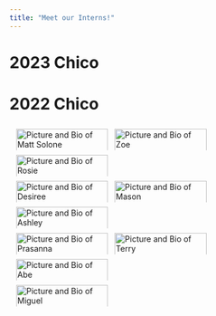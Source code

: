 ```yaml
---
title: "Meet our Interns!"
---
```


<style>
.row {
  display: flex;
  flex-wrap: wrap;
  padding: 0 6px;
}

/* Create four equal columns that sits next to each other */
.column {
  flex: 33%;
  max-width: 33%;
  padding: 0 6px;
}

.column img {
  margin-top: 8px;
  vertical-align: middle;
  width: 100%;
}

/* Responsive layout - makes a two column-layout instead of four columns */
@media screen and (max-width: 800px) {
  .column {
    flex: 50%;
    max-width: 50%;
  }
}

/* Responsive layout - makes the two columns stack on top of each other instead of next to each other */
@media screen and (max-width: 600px) {
  .column {
    flex: 100%;
    max-width: 100%;
  }
}
</style>


# 2023 Chico 


# 2022 Chico

<div class="row">
  <div class="column">
   <a href="/intern_final_projects/Mcbride_final_presentation.pptx" target="_blank">
      <img src="/img/interns/Fall 22 Interns- Matthew.png" alt="Picture and Bio of Matt  Solone">
      </a>
  </div>
  <div class="column">
    <a href="https://www.csuchico.edu/ir/by-the-numbers/women-urm-firstgen-stem.shtml">
      <img src="/img/interns/Fall 22 Interns- Zoe.png" alt="Picture and Bio of Zoe">
    </a>
  </div>
  <div class="column">
      <img src="/img/interns/Fall 22 Interns- Rosie.png" alt="Picture and Bio of Rosie">
  </div>
</div> 

<div class="row">
  <div class="column">
      <img src="/img/interns/Fall 22 Interns- Desiree.png" alt="Picture and Bio of Desiree">
  </div>
  <div class="column">
      <img src="/img/interns/Fall 22 Interns- Mason.png" alt="Picture and Bio of Mason">
  </div>
  <div class="column">
      <img src="/img/interns/Fall 22 Interns- Ashley.png" alt="Picture and Bio of Ashley">
  </div>
</div> 

<div class="row">
  <div class="column">
      <img src="/img/interns/Fall 22 Interns- Prasanna.png" alt="Picture and Bio of Prasanna">
  </div>
  <div class="column">
   <a href="/intern_final_projects/Hori_final_presentation.pptx" target="_blank">
      <img src="/img/interns/Fall 22 Interns- Terry.png" alt="Picture and Bio of Terry">
  </div>
   </a>
  <div class="column">
      <img src="/img/interns/Fall 22 Interns- Abe.png" alt="Picture and Bio of Abe">
  </div>
</div>

<div class="row">
  <div class="column">
      <img src="/img/interns/Fall 22 Interns- Miguel.png" alt="Picture and Bio of Miguel">
  </div>
</div>